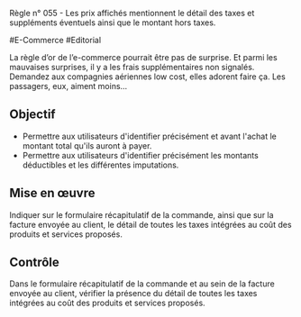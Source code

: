 
Règle n° 055  - Les prix affichés mentionnent le détail des taxes et suppléments éventuels ainsi que le montant hors taxes.

#E-Commerce #Editorial

La règle d’or de l’e-commerce pourrait être pas de surprise. Et parmi les mauvaises surprises, il y a les frais supplémentaires non signalés. Demandez aux compagnies aériennes low cost, elles adorent faire ça. Les passagers, eux, aiment moins…

Objectif
--------

*   Permettre aux utilisateurs d'identifier précisément et avant l'achat le montant total qu'ils auront à payer.
*   Permettre aux utilisateurs d'identifier précisément les montants déductibles et les différentes imputations.

Mise en œuvre
-------------

Indiquer sur le formulaire récapitulatif de la commande, ainsi que sur la facture envoyée au client, le détail de toutes les taxes intégrées au coût des produits et services proposés.

Contrôle
--------

Dans le formulaire récapitulatif de la commande et au sein de la facture envoyée au client, vérifier la présence du détail de toutes les taxes intégrées au coût des produits et services proposés.
